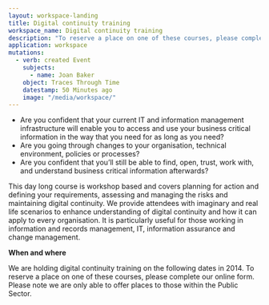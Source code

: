 ```yaml
---
layout: workspace-landing
title: Digital continuity training
workspace_name: Digital continuity training
description: "To reserve a place on one of these courses, please complete our online form."
application: workspace
mutations:
  - verb: created Event
    subjects:
      - name: Joan Baker
    object: Traces Through Time
    datestamp: 50 Minutes ago
    image: "/media/workspace/"
---
```


 * Are you confident that your current IT and information management
   infrastructure will enable you to access and use your business critical
   information in the way that you need for as long as you need?
 * Are you going through changes to your organisation, technical environment,
   policies or processes?
 * Are you confident that you’ll still be able to find, open, trust, work with,
   and understand business critical information afterwards?

This day long course is workshop based and covers planning for action and
defining your requirements, assessing and managing the risks and maintaining
digital continuity. We provide attendees with imaginary and real life scenarios
to enhance understanding of digital continuity and how it can apply to every
organisation. It is particularly useful for those working in information and
records management, IT, information assurance and change management.

**When and where**

We are holding digital continuity training on the following dates in 2014. To
reserve a place on one of these courses, please complete our online form. Please
note we are only able to offer places to those within the Public Sector.
